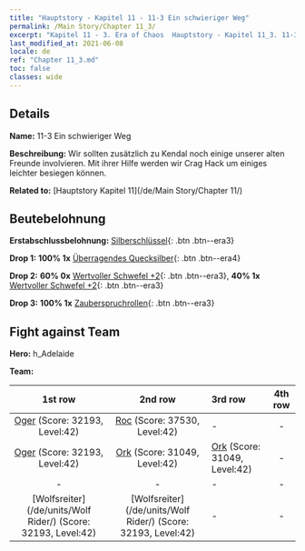 ```yaml
---
title: "Hauptstory - Kapitel 11 - 11-3 Ein schwieriger Weg"
permalink: /Main Story/Chapter 11_3/
excerpt: "Kapitel 11 - 3. Era of Chaos  Hauptstory - Kapitel 11_3. 11-3 Ein schwieriger Weg"
last_modified_at: 2021-06-08
locale: de
ref: "Chapter 11_3.md"
toc: false
classes: wide
---
```


## Details

 **Name:** 11-3 Ein schwieriger Weg

 **Beschreibung:** Wir sollten zusätzlich zu Kendal noch einige unserer alten Freunde involvieren. Mit ihrer Hilfe werden wir Crag Hack um einiges leichter besiegen können.

 **Related to:** [Hauptstory Kapitel 11](/de/Main Story/Chapter 11/)

## Beutebelohnung

 **Erstabschlussbelohnung:** [Silberschlüssel](/ItemsDE/con_693/){: .btn .btn--era3}

 **Drop 1:** **100% 1x** [Überragendes Quecksilber](/ItemsDE/mat_35/){: .btn .btn--era4}

 **Drop 2:** **60% 0x** [Wertvoller Schwefel +2](/ItemsDE/mat_29/){: .btn .btn--era3}, **40% 1x** [Wertvoller Schwefel +2](/ItemsDE/mat_29/){: .btn .btn--era3}

 **Drop 3:** **100% 1x** [Zauberspruchrollen](/ItemsDE/con_694/){: .btn .btn--era3}


## Fight against Team
 **Hero:** h_Adelaide

 **Team:**


  | 1st row | 2nd row | 3rd row | 4th row |
  |:----:|:----:|:----|:----:|
  | [Oger](/de/units/Ogre/) (Score: 32193, Level:42)  | [Roc](/de/units/Roc/) (Score: 37530, Level:42)  | - | - |
  | [Oger](/de/units/Ogre/) (Score: 32193, Level:42)  | [Ork](/de/units/Orc/) (Score: 31049, Level:42)  | [Ork](/de/units/Orc/) (Score: 31049, Level:42)  | - |
  | - | - | - | - |
  | [Wolfsreiter](/de/units/Wolf Rider/) (Score: 32193, Level:42)  | [Wolfsreiter](/de/units/Wolf Rider/) (Score: 32193, Level:42)  | - | - |


